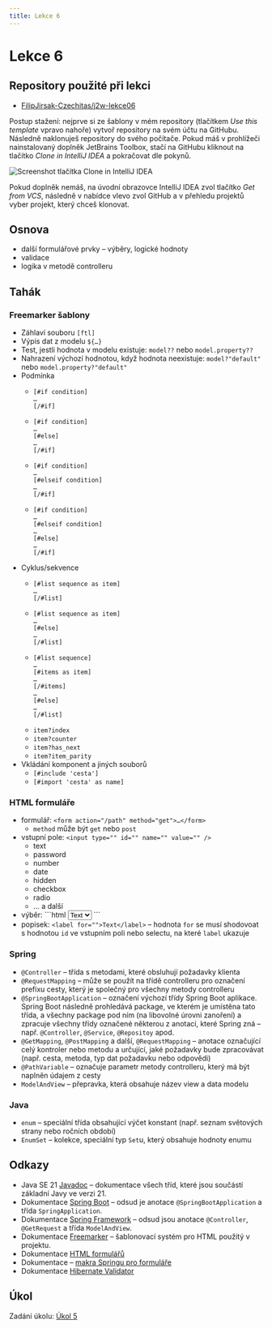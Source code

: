 ```yaml
---
title: Lekce 6
---
```


# Lekce 6

## Repository použité při lekci

* [FilipJirsak-Czechitas/j2w-lekce06](https://github.com/FilipJirsak-Czechitas/j2w-lekce06)

Postup stažení: nejprve si ze šablony v mém repository (tlačítkem *Use this template* vpravo nahoře) vytvoř repository na svém účtu na GitHubu.
Následně naklonuješ repository do svého počítače.
Pokud máš v prohlížeči nainstalovaný doplněk JetBrains Toolbox, stačí na GitHubu kliknout na tlačítko *Clone in IntelliJ IDEA* a pokračovat dle pokynů.

![Screenshot tlačítka Clone in IntelliJ IDEA](img/lekce-2/GitHub-Toolbox.png)

Pokud doplněk nemáš, na úvodní obrazovce IntelliJ IDEA zvol tlačítko *Get from VCS*, následně v nabídce vlevo zvol GitHub a v přehledu projektů vyber projekt,
který chceš klonovat.

## Osnova
* další formulářové prvky – výběry, logické hodnoty
* validace  
* logika v metodě controlleru

## Tahák

### Freemarker šablony

* Záhlaví souboru `[ftl]`
* Výpis dat z modelu `${…}`
* Test, jestli hodnota v modelu existuje: `model??` nebo `model.property??`
* Nahrazení výchozí hodnotou, když hodnota neexistuje: `model?"default"` nebo `model.property?"default"`
* Podmínka
  * ```
    [#if condition]
    …
    [/#if]
    ```
  * ```
    [#if condition]
    …
    [#else]
    …
    [/#if]
    ```
  * ```
    [#if condition]
    …
    [#elseif condition]
    …
    [/#if]
    ```
  * ```
    [#if condition]
    …
    [#elseif condition]
    …
    [#else]
    …
    [/#if]
    ```
* Cyklus/sekvence
  * ```
    [#list sequence as item]
    …
    [/#list]
    ``` 
  * ```
    [#list sequence as item]
    …
    [#else]
    …
    [/#list]
    ```
  * ```
    [#list sequence]
    …
    [#items as item]
    …
    [/#items]
    …
    [#else]
    …
    [/#list]
    ```
  * `item?index`
  * `item?counter`
  * `item?has_next`
  * `item?item_parity`
* Vkládání komponent a jiných souborů
  * `[#include 'cesta']`
  * `[#import 'cesta' as name]`

### HTML formuláře
* formulář: `<form action="/path" method="get">…</form>`
  * `method` může být `get` nebo `post`
* vstupní pole: `<input type="" id="" name="" value="" />`
  * text
  * password
  * number
  * date
  * hidden
  * checkbox
  * radio
  * … a další
* výběr: ```html
  <select id="" name="">
    <option value="">Text</option>
  </select>
  ```
* popisek: `<label for="">Text</label>` – hodnota `for` se musí shodovoat s hodnotou `id` ve vstupním poli nebo selectu, na které `label` ukazuje

### Spring

* `@Controller` – třída s metodami, které obsluhují požadavky klienta
* `@RequestMapping` – může se použít na třídě controlleru pro označení prefixu cesty, který je společný pro všechny metody controlleru
* `@SpringBootApplication` – označení výchozí třídy Spring Boot aplikace. Spring Boot následně prohledává package, ve kterém je umístěna tato třída, a všechny
  package pod ním (na libovolné úrovni zanoření) a zpracuje všechny třídy označené některou z anotací, které Spring zná – např. `@Controller`, `@Service`,
  `@Repositoy` apod.
* `@GetMapping`, `@PostMapping` a další, `@RequestMapping` – anotace označující celý kontroler nebo metodu a určující, jaké požadavky bude zpracovávat (např.
  cesta, metoda, typ dat požadavku nebo odpovědi)
* `@PathVariable` – označuje parametr metody controlleru, který má být naplněn údajem z cesty
* `ModelAndView` – přepravka, která obsahuje název view a data modelu

### Java

* `enum` – speciální třída obsahující výčet konstant (např. seznam světových strany nebo ročních období)
* `EnumSet` – kolekce, speciální typ `Set`u, který obsahuje hodnoty enumu

## Odkazy

* Java SE 21 [Javadoc](https://docs.oracle.com/en/java/javase/21/docs/api/java.base/) – dokumentace všech tříd, které jsou součástí základní Javy ve verzi 21.
* Dokumentace [Spring Boot](https://spring.io/projects/spring-boot#learn) – odsud je anotace `@SpringBootApplication` a třída `SpringApplication`.
* Dokumentace [Spring Framework](https://spring.io/projects/spring-framework#learn) – odsud jsou anotace `@Controller`, `@GetRequest` a třída `ModelAndView`.
* Dokumentace [Freemarker](https://freemarker.apache.org/docs/) – šablonovací systém pro HTML použitý v projektu.
* Dokumentace [HTML formulářů](https://developer.mozilla.org/en-US/docs/Learn/Forms)
* Dokumentace –  [makra Springu pro formuláře](https://docs.spring.io/spring-framework/reference/web/webmvc-view/mvc-freemarker.html#mvc-view-freemarker-forms)
* Dokumentace [Hibernate Validator](https://hibernate.org/validator/documentation/)

## Úkol
Zadání úkolu: [Úkol 5](ukol-5.html)
